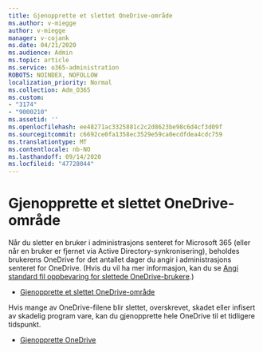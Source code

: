 ```yaml
---
title: Gjenopprette et slettet OneDrive-område
ms.author: v-miegge
author: v-miegge
manager: v-cojank
ms.date: 04/21/2020
ms.audience: Admin
ms.topic: article
ms.service: o365-administration
ROBOTS: NOINDEX, NOFOLLOW
localization_priority: Normal
ms.collection: Adm_O365
ms.custom:
- "3174"
- "9000210"
ms.assetid: ''
ms.openlocfilehash: ee48271ac3325881c2c2d8623be98c6d4cf3d09f
ms.sourcegitcommit: c6692ce0fa1358ec3529e59ca0ecdfdea4cdc759
ms.translationtype: MT
ms.contentlocale: nb-NO
ms.lasthandoff: 09/14/2020
ms.locfileid: "47728044"
---
```

# <a name="restore-a-deleted-onedrive-site"></a>Gjenopprette et slettet OneDrive-område

Når du sletter en bruker i administrasjons senteret for Microsoft 365 (eller når en bruker er fjernet via Active Directory-synkronisering), beholdes brukerens OneDrive for det antallet dager du angir i administrasjons senteret for OneDrive. (Hvis du vil ha mer informasjon, kan du se [Angi standard fil oppbevaring for slettede OneDrive-brukere](https://docs.microsoft.com/onedrive/set-retention).)

* [Gjenopprette et slettet OneDrive-område](https://docs.microsoft.com/onedrive/restore-deleted-onedrive)

Hvis mange av OneDrive-filene blir slettet, overskrevet, skadet eller infisert av skadelig program vare, kan du gjenopprette hele OneDrive til et tidligere tidspunkt.

* [Gjenopprette OneDrive](https://support.office.com/article/Restore-your-OneDrive-fa231298-759d-41cf-bcd0-25ac53eb8a15)